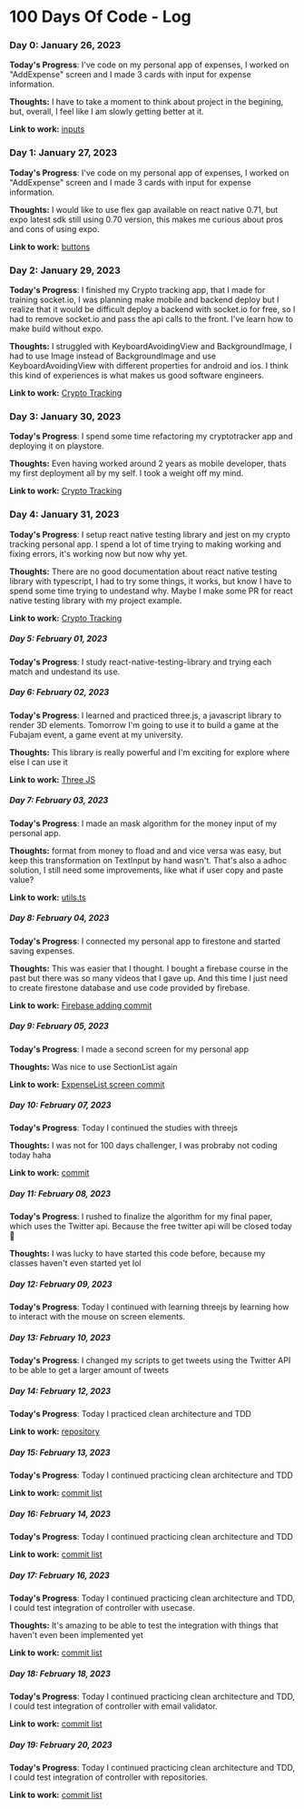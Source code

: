 # 100 Days Of Code - Log

### Day 0: January 26, 2023

**Today's Progress**: I've code on my personal app of expenses, I worked on "AddExpense" screen and I made 3 cards with input for expense information.

**Thoughts:** I have to take a moment to think about project in the begining, but, overall, I feel like I am slowly getting better at it.

**Link to work:** [inputs](https://github.com/drickchote/gastos/tree/main/src/components/inputs)

### Day 1: January 27, 2023

**Today's Progress**: I've code on my personal app of expenses, I worked on "AddExpense" screen and I made 3 cards with input for expense information.

**Thoughts:** I would like to use flex gap available on react native 0.71, but expo latest sdk still using 0.70 version, this makes me curious about pros and cons of using expo.

**Link to work:** [buttons](https://github.com/drickchote/gastos/tree/main/src/components/buttons)

### Day 2: January 29, 2023

**Today's Progress**: I finished my Crypto tracking app, that I made for training socket.io, I was planning make mobile and backend deploy but I realize that it would be difficult deploy a backend with socket.io for free, so I had to remove socket.io and pass the api calls to the front. I've learn how to make build without expo.

**Thoughts:** I struggled with KeyboardAvoidingView and BackgroundImage, I had to use Image instead of BackgroundImage and use KeyboardAvoidingView with different properties for android and ios. I think this kind of experiences is what makes us good software engineers.

**Link to work:** [Crypto Tracking](https://github.com/drickchote/Crypto-tracking)

### Day 3: January 30, 2023

**Today's Progress**: I spend some time refactoring my cryptotracker app and deploying it on playstore.

**Thoughts:** Even having worked around 2 years as mobile developer, thats my first deployment all by my self. I took a weight off my mind.

**Link to work:** [Crypto Tracking](https://github.com/drickchote/Crypto-tracking)

### Day 4: January 31, 2023

**Today's Progress**: I setup react native testing library and jest on my crypto tracking personal app. I spend a lot of time trying to making working and fixing errors, it's working now but now why yet.

**Thoughts:** There are no good documentation about react native testing library with typescript, I had to try some things, it works, but know I have to spend some time trying to undestand why. Maybe I make some PR for react native testing library with my project example.

**Link to work:** [Crypto Tracking](https://github.com/drickchote/Crypto-tracking/tree/testing-library-setup)

##### Day 5: February 01, 2023

**Today's Progress**: I study react-native-testing-library and trying each match and undestand its use.

##### Day 6: February 02, 2023

**Today's Progress**: I learned and practiced three.js, a javascript library to render 3D elements. Tomorrow I'm going to use it to build a game at the Fubajam event, a game event at my university.

**Thoughts:** This library is really powerful and I'm exciting for explore where else I can use it

**Link to work:** [Three JS](https://github.com/drickchote/Three.js-example)

##### Day 7: February 03, 2023

**Today's Progress**: I made an mask algorithm for the money input of my personal app.

**Thoughts:** format from money to fload and and vice versa was easy, but keep this transformation on TextInput by hand wasn't. That's also a adhoc solution, I still need some improvements, like what if user copy and paste value?

**Link to work:** [utils.ts](https://github.com/drickchote/gastos/blob/main/src/utils.ts)

##### Day 8: February 04, 2023

**Today's Progress**: I connected my personal app to firestone and started saving expenses.

**Thoughts:** This was easier that I thought. I bought a firebase course in the past but there was so many videos that I gave up. And this time I just need to create firestone database and use code provided by firebase.

**Link to work:** [Firebase adding commit](https://github.com/drickchote/gastos/commit/d3cc7ebe4c7edd5c9bb1a2e3781ad94d9257adb3)

##### Day 9: February 05, 2023

**Today's Progress**: I made a second screen for my personal app

**Thoughts:** Was nice to use SectionList again

**Link to work:** [ExpenseList screen commit](https://github.com/drickchote/Expenses/commit/c16b8f5f436f6d6085070db3e82f08174b961c5a)

##### Day 10: February 07, 2023

**Today's Progress**: Today I continued the studies with threejs

**Thoughts:** I was not for 100 days challenger, I was probraby not coding today haha

**Link to work:** [commit](https://github.com/drickchote/Three.js-example/commit/daf6e88a13ec32ca26f4e336b6c381b9d554d294)

##### Day 11: February 08, 2023

**Today's Progress**: I rushed to finalize the algorithm for my final paper, which uses the Twitter api. Because the free twitter api will be closed today 🙂

**Thoughts:** I was lucky to have started this code before, because my classes haven't even started yet lol

##### Day 12: February 09, 2023

**Today's Progress**: Today I continued with learning threejs by learning how to interact with the mouse on screen elements.

##### Day 13: February 10, 2023

**Today's Progress**: I changed my scripts to get tweets using the Twitter API to be able to get a larger amount of tweets

##### Day 14: February 12, 2023

**Today's Progress**: Today I practiced clean architecture and TDD

**Link to work:** [repository](https://github.com/drickchote/Clean-code-example)

##### Day 15: February 13, 2023

**Today's Progress**: Today I continued practicing clean architecture and TDD

**Link to work:** [commit list](https://github.com/drickchote/Clean-code-example/commits/master)

##### Day 16: February 14, 2023

**Today's Progress**: Today I continued practicing clean architecture and TDD

**Link to work:** [commit list](https://github.com/drickchote/Clean-code-example/commits/master)

##### Day 17: February 16, 2023

**Today's Progress**: Today I continued practicing clean architecture and TDD, I could test integration of controller with usecase.

**Thoughts:** It's amazing to be able to test the integration with things that haven't even been implemented yet

**Link to work:** [commit list](https://github.com/drickchote/Clean-code-example/commits/master)

##### Day 18: February 18, 2023

**Today's Progress**: Today I continued practicing clean architecture and TDD, I could test integration of controller with email validator.

**Link to work:** [commit list](https://github.com/drickchote/Clean-code-example/commits/master)

##### Day 19: February 20, 2023

**Today's Progress**: Today I continued practicing clean architecture and TDD, I could test integration of controller with repositories.

**Link to work:** [commit list](https://github.com/drickchote/Clean-code-example/commits/master)
